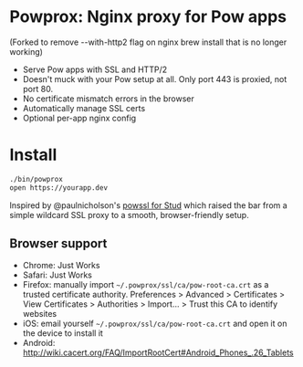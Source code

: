 # Powprox: Nginx proxy for Pow apps

(Forked to remove --with-http2 flag on nginx brew install that is no longer working)

* Serve Pow apps with SSL and HTTP/2
* Doesn't muck with your Pow setup at all. Only port 443 is proxied, not port 80.
* No certificate mismatch errors in the browser
* Automatically manage SSL certs
* Optional per-app nginx config

# Install
```bash
./bin/powprox
open https://yourapp.dev
```

Inspired by @paulnicholson's [powssl for Stud](https://gist.github.com/paulnicholson/2050941)
which raised the bar from a simple wildcard SSL proxy to a smooth, browser-friendly setup.

## Browser support
* Chrome: Just Works
* Safari: Just Works
* Firefox: manually import `~/.powprox/ssl/ca/pow-root-ca.crt` as a trusted certificate authority. Preferences > Advanced > Certificates > View Certificates > Authorities > Import… > Trust this CA to identify websites
* iOS: email yourself `~/.powprox/ssl/ca/pow-root-ca.crt` and open it on the device to install it
* Android: http://wiki.cacert.org/FAQ/ImportRootCert#Android_Phones_.26_Tablets

